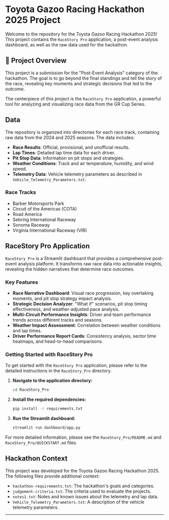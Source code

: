 # Toyota Gazoo Racing Hackathon 2025 Project

Welcome to the repository for the Toyota Gazoo Racing Hackathon 2025! This project contains the `RaceStory Pro` application, a post-event analysis dashboard, as well as the raw data used for the hackathon.

## 🏁 Project Overview

This project is a submission for the "Post-Event Analysis" category of the hackathon. The goal is to go beyond the final standings and tell the story of the race, revealing key moments and strategic decisions that led to the outcome.

The centerpiece of this project is the `RaceStory Pro` application, a powerful tool for analyzing and visualizing race data from the GR Cup Series.

## Data

The repository is organized into directories for each race track, containing raw data from the 2024 and 2025 seasons. The data includes:

*   **Race Results**: Official, provisional, and unofficial results.
*   **Lap Times**: Detailed lap time data for each driver.
*   **Pit Stop Data**: Information on pit stops and strategies.
*   **Weather Conditions**: Track and air temperature, humidity, and wind speed.
*   **Telemetry Data**: Vehicle telemetry parameters as described in `Vehicle_Telemetry_Parameters.txt`.

### Race Tracks

*   Barber Motorsports Park
*   Circuit of the Americas (COTA)
*   Road America
*   Sebring International Raceway
*   Sonoma Raceway
*   Virginia International Raceway (VIR)

## RaceStory Pro Application

`RaceStory Pro` is a Streamlit dashboard that provides a comprehensive post-event analysis platform. It transforms raw race data into actionable insights, revealing the hidden narratives that determine race outcomes.

### Key Features

*   **Race Narrative Dashboard**: Visual race progression, key overtaking moments, and pit stop strategy impact analysis.
*   **Strategic Decision Analyzer**: "What if" scenarios, pit stop timing effectiveness, and weather-adjusted pace analysis.
*   **Multi-Circuit Performance Insights**: Driver and team performance trends across different tracks and seasons.
*   **Weather Impact Assessment**: Correlation between weather conditions and lap times.
*   **Driver Performance Report Cards**: Consistency analysis, sector time heatmaps, and head-to-head comparisons.

### Getting Started with RaceStory Pro

To get started with the `RaceStory Pro` application, please refer to the detailed instructions in the `RaceStory_Pro` directory.

1.  **Navigate to the application directory:**
    ```bash
    cd RaceStory_Pro
    ```

2.  **Install the required dependencies:**
    ```bash
    pip install -r requirements.txt
    ```

3.  **Run the Streamlit dashboard:**
    ```bash
    streamlit run dashboard/app.py
    ```

For more detailed information, please see the `RaceStory_Pro/README.md` and `RaceStory_Pro/QUICKSTART.md` files.

## Hackathon Context

This project was developed for the Toyota Gazoo Racing Hackathon 2025. The following files provide additional context:

*   `hackathon-requirements.txt`: The hackathon's goals and categories.
*   `judgement-criteria.txt`: The criteria used to evaluate the projects.
*   `notes1.txt`: Notes and known issues about the telemetry and lap data.
*   `Vehicle_Telemetry_Parameters.txt`: A description of the vehicle telemetry parameters.

---

